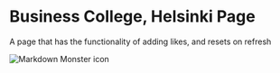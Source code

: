 # Business College, Helsinki Page

A page that has the functionality of adding likes, and resets on refresh 

<img src=""
     alt="Markdown Monster icon"
     style="float: left; margin-right: 10px;" />